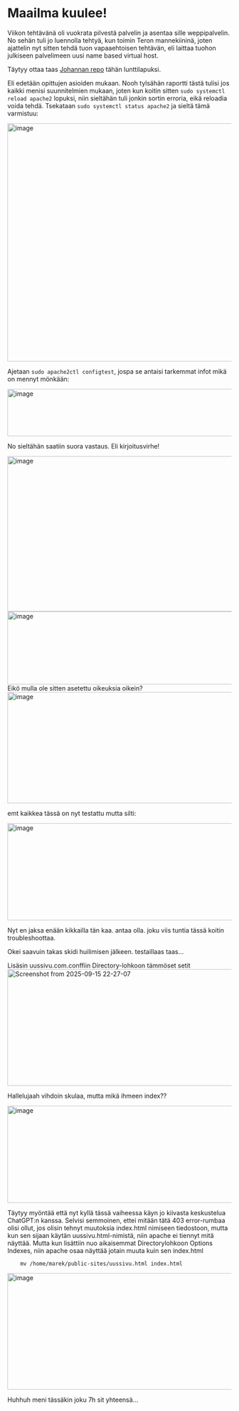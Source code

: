 # Maailma kuulee!

Viikon tehtävänä oli vuokrata pilvestä palvelin ja asentaa sille weppipalvelin.
No sehän tuli jo luennolla tehtyä, kun toimin Teron mannekiininä, joten ajattelin nyt sitten tehdä tuon vapaaehtoisen tehtävän, eli laittaa tuohon julkiseen palvelimeen uusi name based virtual host.

Täytyy ottaa taas [Johannan repo](https://github.com/johannaheinonen/johanna-test-repo/blob/main/linux-03092025.md) tähän lunttilapuksi.

Eli edetään opittujen asioiden mukaan. Nooh tylsähän raportti tästä tulisi jos kaikki menisi suunnitelmien mukaan, joten kun koitin sitten `sudo systemctl reload apache2` lopuksi, niin sieltähän tuli jonkin sortin erroria, eikä reloadia voida tehdä. Tsekataan `sudo systemctl status apache2` ja sieltä tämä varmistuu:

<img width="906" height="535" alt="image" src="https://github.com/user-attachments/assets/e6bbccbd-31dc-4849-841a-7a37243d5667" />

Ajetaan `sudo apache2ctl configtest`, jospa se antaisi tarkemmat infot mikä on mennyt mönkään:

<img width="861" height="106" alt="image" src="https://github.com/user-attachments/assets/f969f174-ebfc-418f-bfaa-c7d98416c0b0" />


No sieltähän saatiin suora vastaus. Eli kirjoitusvirhe!


<img width="876" height="349" alt="image" src="https://github.com/user-attachments/assets/eb33f307-ce24-4568-94d8-ea813b3d9617" />


<img width="866" height="164" alt="image" src="https://github.com/user-attachments/assets/05db2be0-bb5b-48a6-aa80-50ae052fe670" />
Eikö mulla ole sitten asetettu oikeuksia oikein?

<img width="861" height="250" alt="image" src="https://github.com/user-attachments/assets/9e1d8ab1-ec75-47cf-9ae3-fa69cc53fa79" />

emt kaikkea tässä on nyt testattu mutta silti:

<img width="830" height="218" alt="image" src="https://github.com/user-attachments/assets/e1c85749-1cc1-4596-8590-cb5f853cbcdc" />

Nyt en jaksa enään kikkailla tän kaa. antaa olla. joku viis tuntia tässä koitin troubleshoottaa.

Okei saavuin takas skidi huilimisen jälkeen. testaillaas taas...

Lisäsin uussivu.com.conffiin Directory-lohkoon tämmöset setit
<img width="841" height="262" alt="Screenshot from 2025-09-15 22-27-07" src="https://github.com/user-attachments/assets/473bb0b0-01bd-4768-9de8-a8208204d27c" />

Hallelujaah vihdoin skulaa, mutta mikä ihmeen index??


<img width="830" height="218" alt="image" src="https://github.com/user-attachments/assets/29304e89-f7b1-4f14-9384-0440beb8f462" />

Täytyy myöntää että nyt kyllä tässä vaiheessa käyn jo kiivasta keskustelua ChatGPT:n kanssa. Selvisi semmoinen, ettei mitään tätä 403 error-rumbaa olisi ollut, jos olisin tehnyt muutoksia index.html nimiseen tiedostoon, mutta kun sen sijaan käytän uussivu.html-nimistä, niin apache ei tiennyt mitä näyttää. Mutta kun lisättiin nuo aikaisemmat Directorylohkoon Options Indexes, niin apache osaa näyttää jotain muuta kuin sen index.html

        mv /home/marek/public-sites/uussivu.html index.html


<img width="841" height="262" alt="image" src="https://github.com/user-attachments/assets/9d7a8202-dd4e-4b36-9af6-e7f12d10d4bb" />

Huhhuh meni tässäkin joku 7h sit yhteensä...
